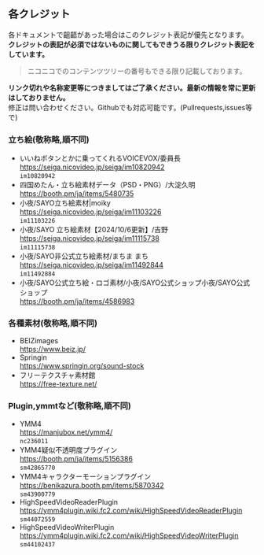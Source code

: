 ## 各クレジット
各ドキュメントで齟齬があった場合はこのクレジット表記が優先となります。  
**クレジットの表記が必須ではないものに関してもできうる限りクレジット表記をしています。**  
> ニコニコでのコンテンツツリーの番号もできる限り記載しております。

**リンク切れや名称変更等につきましてはご了承ください。最新の情報を常に更新はしておりません。**  
修正は問い合わせください。Githubでも対応可能です。(Pullrequests,issues等で)  

### 立ち絵(敬称略,順不同)
- いいねボタンとかに乗ってくれるVOICEVOX/委員長  
https://seiga.nicovideo.jp/seiga/im10820942  
`im10820942`  
- 四国めたん・立ち絵素材データ（PSD・PNG）/大淀久明  
https://booth.pm/ja/items/5480735  
- 小夜/SAYO立ち絵素材|moiky  
https://seiga.nicovideo.jp/seiga/im11103226  
`im11103226`  
- 小夜/SAYO 立ち絵素材【2024/10/6更新】/吉野  
https://seiga.nicovideo.jp/seiga/im11115738  
`im11115738`  
- 小夜/SAYO非公式立ち絵素材/まちま まち  
https://seiga.nicovideo.jp/seiga/im11492844  
`im11492884`  
- 小夜/SAYO公式立ち絵・ロゴ素材/小夜/SAYO公式ショップ小夜/SAYO公式ショップ  
https://booth.pm/ja/items/4586983  
  
### 各種素材(敬称略,順不同)
- BEIZimages  
https://www.beiz.jp/  
- Springin  
https://www.springin.org/sound-stock
- フリーテクスチャ素材館  
https://free-texture.net/
  
### Plugin,ymmtなど(敬称略,順不同)
- YMM4  
https://manjubox.net/ymm4/  
`nc236011`  
- YMM4疑似不透明度プラグイン  
https://booth.pm/ja/items/5156386  
`sm42865770`  
- YMM4キャラクターモーションプラグイン  
https://benikazura.booth.pm/items/5870342  
`sm43900779`  
- HighSpeedVideoReaderPlugin  
https://ymm4plugin.wiki.fc2.com/wiki/HighSpeedVideoReaderPlugin  
`sm44072559`  
- HighSpeedVideoWriterPlugin  
https://ymm4plugin.wiki.fc2.com/wiki/HighSpeedVideoWriterPlugin  
`sm44102437`  
